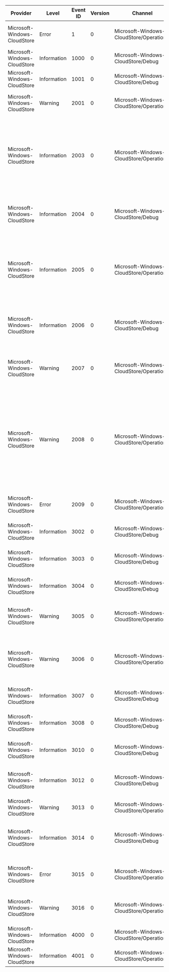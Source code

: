 Provider                      |  Level        |  Event ID  |  Version  |  Channel                                   |  Task  |  Opcode  |  Keyword  |  Message
------------------------------|---------------|------------|-----------|--------------------------------------------|--------|----------|-----------|--------------------------------------------------------------------------------------------------------------------------------------------------------------------------------------------------------------------------------------------------------------------------------------------
Microsoft-Windows-CloudStore  |  Error        |  1         |  0        |  Microsoft-Windows-CloudStore/Operational  |        |          |           |  Error {Type} occurred. See event details for more information.
Microsoft-Windows-CloudStore  |  Information  |  1000      |  0        |  Microsoft-Windows-CloudStore/Debug        |        |          |           |  Discovered schema provider {SchemaProvider}.
Microsoft-Windows-CloudStore  |  Information  |  1001      |  0        |  Microsoft-Windows-CloudStore/Debug        |        |          |           |  Successfully loaded {ProviderCount} schemas.
Microsoft-Windows-CloudStore  |  Warning      |  2001      |  0        |  Microsoft-Windows-CloudStore/Operational  |        |          |           |  Ignoring ommitted field {FieldId} with unknown type {BondDataType}.
Microsoft-Windows-CloudStore  |  Information  |  2003      |  0        |  Microsoft-Windows-CloudStore/Operational  |        |          |           |  Conflict resolution of type {QualifiedTypeName} started. 'Yours' data is version {YoursVersion} with size {YoursSize}. See event details for more information. Extended information may be available in the Debug log.
Microsoft-Windows-CloudStore  |  Information  |  2004      |  0        |  Microsoft-Windows-CloudStore/Debug        |        |          |           |  Conflict resolution of type {QualifiedTypeName} started. See event details for more information.
Microsoft-Windows-CloudStore  |  Information  |  2005      |  0        |  Microsoft-Windows-CloudStore/Operational  |        |          |           |  Conflict resolution of type {QualifiedTypeName} complete. Result is version {Version} with size {Size}. See event details for more information. Extended information may be available in the Debug log.
Microsoft-Windows-CloudStore  |  Information  |  2006      |  0        |  Microsoft-Windows-CloudStore/Debug        |        |          |           |  Conflict resolution of type {QualifiedTypeName} complete. See event details for more information.
Microsoft-Windows-CloudStore  |  Warning      |  2007      |  0        |  Microsoft-Windows-CloudStore/Operational  |        |          |           |  Resolved a set containing duplicated values. The duplicate values were ignored. See event details for more information.
Microsoft-Windows-CloudStore  |  Warning      |  2008      |  0        |  Microsoft-Windows-CloudStore/Operational  |        |          |           |  The 'original' version ({OriginalVersion}) of type {QualifiedTypeName} is more recent than the 'theirs' version ({TheirsVersion}) or the 'yours' version ({YoursVersion}). Healing the store by using the most recent version ({ResolvedVersion}). See event details for more information.
Microsoft-Windows-CloudStore  |  Error        |  2009      |  0        |  Microsoft-Windows-CloudStore/Operational  |        |          |           |  Type {QualifiedTypeName} was not registered by any schema provider.
Microsoft-Windows-CloudStore  |  Information  |  3002      |  0        |  Microsoft-Windows-CloudStore/Debug        |        |          |           |  Sucessfully deleted {Id}. New version is {Version}.
Microsoft-Windows-CloudStore  |  Information  |  3003      |  0        |  Microsoft-Windows-CloudStore/Debug        |        |          |           |  Saving {Id} and merging with 'theirs' data. 'Theirs' data has size {Size} and is version {Version}.
Microsoft-Windows-CloudStore  |  Information  |  3004      |  0        |  Microsoft-Windows-CloudStore/Debug        |        |          |           |  Saving {Id} without 'theirs' data.
Microsoft-Windows-CloudStore  |  Warning      |  3005      |  0        |  Microsoft-Windows-CloudStore/Operational  |        |          |           |  Overwriting {Id} with 'yours' data to repair inaccessible store (access failed with error code {ErrorCode}).
Microsoft-Windows-CloudStore  |  Warning      |  3006      |  0        |  Microsoft-Windows-CloudStore/Operational  |        |          |           |  Uploading {Id} failed with error code {ErrorCode}. The data was sucessfully stored locally and will be uploaded later.
Microsoft-Windows-CloudStore  |  Information  |  3007      |  0        |  Microsoft-Windows-CloudStore/Debug        |        |          |           |  Successfully loaded {Id}. See event details for more information.
Microsoft-Windows-CloudStore  |  Information  |  3008      |  0        |  Microsoft-Windows-CloudStore/Debug        |        |          |           |  Successfully saved {Id}. See event details for more information.
Microsoft-Windows-CloudStore  |  Information  |  3010      |  0        |  Microsoft-Windows-CloudStore/Debug        |        |          |           |  Successfully saved cloud data for {Id}. See event details for more information.
Microsoft-Windows-CloudStore  |  Information  |  3012      |  0        |  Microsoft-Windows-CloudStore/Debug        |        |          |           |  Successfully saved merged cloud data for {Id}. See event details for more information.
Microsoft-Windows-CloudStore  |  Warning      |  3013      |  0        |  Microsoft-Windows-CloudStore/Operational  |        |          |           |  Downloading {Id} failed with error code {ErrorCode}.
Microsoft-Windows-CloudStore  |  Information  |  3014      |  0        |  Microsoft-Windows-CloudStore/Debug        |        |          |           |  Delete of {Id} was ignored because the data changed after it was deleted. See event details for more information.
Microsoft-Windows-CloudStore  |  Error        |  3015      |  0        |  Microsoft-Windows-CloudStore/Operational  |        |          |           |  The attempt to load {Id} failed because the data was corrupt. See event details for more information.
Microsoft-Windows-CloudStore  |  Warning      |  3016      |  0        |  Microsoft-Windows-CloudStore/Operational  |        |          |           |  The value {Id} was garbage collected from the local cache because it was not reachable.
Microsoft-Windows-CloudStore  |  Information  |  4000      |  0        |  Microsoft-Windows-CloudStore/Operational  |        |          |           |
Microsoft-Windows-CloudStore  |  Information  |  4001      |  0        |  Microsoft-Windows-CloudStore/Operational  |        |          |           |